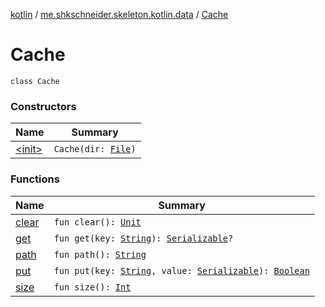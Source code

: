 [kotlin](../../index.md) / [me.shkschneider.skeleton.kotlin.data](../index.md) / [Cache](./index.md)

# Cache

`class Cache`

### Constructors

| Name | Summary |
|---|---|
| [&lt;init&gt;](-init-.md) | `Cache(dir: `[`File`](https://docs.oracle.com/javase/6/docs/api/java/io/File.html)`)` |

### Functions

| Name | Summary |
|---|---|
| [clear](clear.md) | `fun clear(): `[`Unit`](https://kotlinlang.org/api/latest/jvm/stdlib/kotlin/-unit/index.html) |
| [get](get.md) | `fun get(key: `[`String`](https://kotlinlang.org/api/latest/jvm/stdlib/kotlin/-string/index.html)`): `[`Serializable`](https://docs.oracle.com/javase/6/docs/api/java/io/Serializable.html)`?` |
| [path](path.md) | `fun path(): `[`String`](https://kotlinlang.org/api/latest/jvm/stdlib/kotlin/-string/index.html) |
| [put](put.md) | `fun put(key: `[`String`](https://kotlinlang.org/api/latest/jvm/stdlib/kotlin/-string/index.html)`, value: `[`Serializable`](https://docs.oracle.com/javase/6/docs/api/java/io/Serializable.html)`): `[`Boolean`](https://kotlinlang.org/api/latest/jvm/stdlib/kotlin/-boolean/index.html) |
| [size](size.md) | `fun size(): `[`Int`](https://kotlinlang.org/api/latest/jvm/stdlib/kotlin/-int/index.html) |
